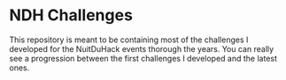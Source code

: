 # NDH Challenges
This repository is meant to be containing most of the challenges I developed for the NuitDuHack events thorough the years.
You can really see a progression between the first challenges I developed and the latest ones.
